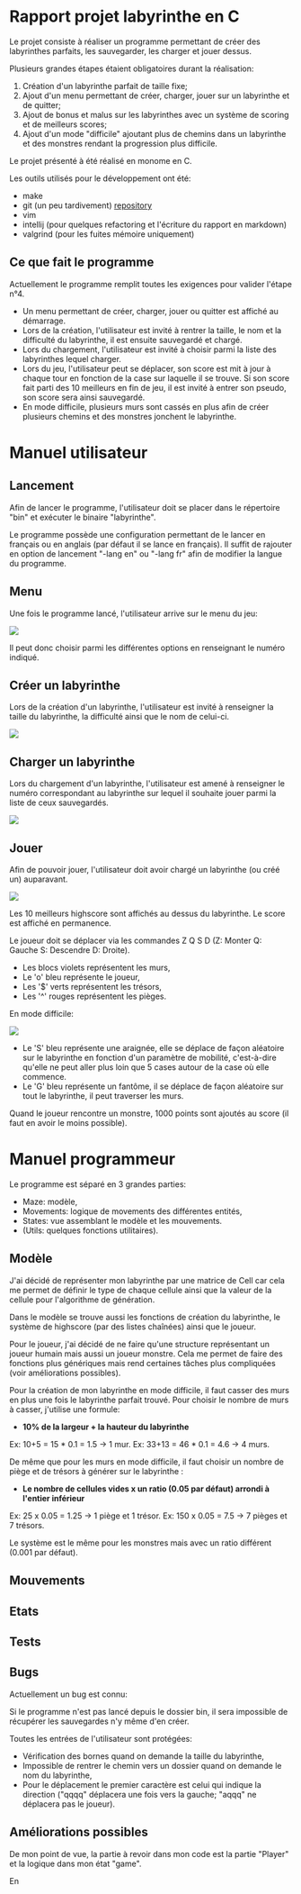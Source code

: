 # Rapport projet labyrinthe en C

Le projet consiste à réaliser un programme permettant de créer des labyrinthes parfaits, les
 sauvegarder, les charger et jouer dessus.
 
Plusieurs grandes étapes étaient obligatoires durant la réalisation:

1) Création d'un labyrinthe parfait de taille fixe;
2) Ajout d'un menu permettant de créer, charger, jouer sur un labyrinthe et de quitter; 
3) Ajout de bonus et malus sur les labyrinthes avec un système de scoring et de meilleurs scores;
4) Ajout d'un mode "difficile" ajoutant plus de chemins dans un labyrinthe et des monstres
 rendant la progression plus difficile.

Le projet présenté à été réalisé en monome en C.

Les outils utilisés pour le développement ont été:
- make
- git (un peu tardivement) [repository](https://github.com/codingLayce/Maze_game)
- vim
- intellij (pour quelques refactoring et l'écriture du rapport en markdown)
- valgrind (pour les fuites mémoire uniquement)

## Ce que fait le programme
Actuellement le programme remplit toutes les exigences pour valider l'étape n°4.

- Un menu permettant de créer, charger, jouer ou quitter est affiché au démarrage.
- Lors de la création, l'utilisateur est invité à rentrer la taille, le nom et la difficulté du
 labyrinthe, il est ensuite sauvegardé et chargé.
- Lors du chargement, l'utilisateur est invité à choisir parmi la liste des labyrinthes lequel
 charger.
- Lors du jeu, l'utilisateur peut se déplacer, son score est mit à jour à chaque tour en fonction
 de la case sur laquelle il se trouve. Si son score fait parti des 10 meilleurs en fin de jeu, il
  est invité à entrer son pseudo, son score sera ainsi sauvegardé.
- En mode difficile, plusieurs murs sont cassés en plus afin de créer plusieurs chemins et des
 monstres jonchent le labyrinthe.

# Manuel utilisateur

## Lancement
Afin de lancer le programme, l'utilisateur doit se placer dans le répertoire "bin" et exécuter le
 binaire "labyrinthe".

Le programme possède une configuration permettant de le lancer en français ou en anglais (par
 défaut il se lance en français). Il suffit de rajouter en option de lancement "-lang en" ou
  "-lang fr" afin de modifier la langue du programme.

## Menu
Une fois le programme lancé, l'utilisateur arrive sur le menu du jeu:

![](img/menu.png)

Il peut donc choisir parmi les différentes options en renseignant le numéro indiqué.

## Créer un labyrinthe
Lors de la création d'un labyrinthe, l'utilisateur est invité à renseigner la taille du
 labyrinthe, la difficulté ainsi que le nom de celui-ci.
 
![](img/creation.png)

## Charger un labyrinthe
Lors du chargement d'un labyrinthe, l'utilisateur est amené à renseigner le numéro correspondant
 au labyrinthe sur lequel il souhaite jouer parmi la liste de ceux sauvegardés.
 
![](img/chargement.png)

## Jouer
Afin de pouvoir jouer, l'utilisateur doit avoir chargé un labyrinthe (ou créé un) auparavant.

![](img/jeu.png)

Les 10 meilleurs highscore sont affichés au dessus du labyrinthe. Le score est affiché en
 permanence.
 
Le joueur doit se déplacer via les commandes Z Q S D (Z: Monter Q: Gauche S: Descendre D: Droite).
 
- Les blocs violets représentent les murs,
- Le 'o' bleu représente le joueur,
- Les '$' verts représentent les trésors,
- Les '^' rouges représentent les pièges.

En mode difficile:

![](img/jeu_difficile.png)

- Le 'S' bleu représente une araignée, elle se déplace de façon aléatoire sur le labyrinthe en
 fonction d'un paramètre de mobilité, c'est-à-dire qu'elle ne peut aller plus loin que 5 cases
  autour de la case où elle commence.
- Le 'G' bleu représente un fantôme, il se déplace de façon aléatoire sur tout le labyrinthe, il
 peut traverser les murs.

Quand le joueur rencontre un monstre, 1000 points sont ajoutés au score (il faut en avoir le
 moins possible).

# Manuel programmeur
Le programme est séparé en 3 grandes parties:

- Maze: modèle,
- Movements: logique de movements des différentes entités,
- States: vue assemblant le modèle et les mouvements.
- (Utils: quelques fonctions utilitaires).

## Modèle
J'ai décidé de représenter mon labyrinthe par une matrice de Cell car cela me permet de définir
 le type de chaque cellule ainsi que la valeur de la cellule pour l'algorithme de génération.

Dans le modèle se trouve aussi les fonctions de création du labyrinthe, le système de highscore
 (par des listes chaînées) ainsi que le joueur.
 
Pour le joueur, j'ai décidé de ne faire qu'une structure représentant un joueur humain mais aussi
 un joueur monstre. Cela me permet de faire des fonctions plus génériques mais rend certaines tâches
 plus compliquées (voir améliorations possibles).

Pour la création de mon labyrinthe en mode difficile, il faut casser des murs en plus une fois le
 labyrinthe parfait trouvé. Pour choisir le nombre de murs à casser, j'utilise une formule:
- **10% de la largeur + la hauteur du labyrinthe**

Ex: 10+5 = 15 * 0.1 = 1.5 -> 1 mur.
Ex: 33+13 = 46 * 0.1 = 4.6 -> 4 murs.

De même que pour les murs en mode difficile, il faut choisir un nombre de piège et de trésors à générer 
sur le labyrinthe :
- **Le nombre de cellules vides x un ratio (0.05 par défaut) arrondi à l'entier inférieur**

Ex: 25 x 0.05 = 1.25 -> 1 piège et 1 trésor.
Ex: 150 x 0.05 = 7.5 -> 7 pièges et 7 trésors.

Le système est le même pour les monstres mais avec un ratio différent (0.001 par défaut).

## Mouvements


## Etats


## Tests


## Bugs
Actuellement un bug est connu:

Si le programme n'est pas lancé depuis le dossier bin, il sera impossible de récupérer les
 sauvegardes n'y même d'en créer.

Toutes les entrées de l'utilisateur sont protégées:
- Vérification des bornes quand on demande la taille du labyrinthe,
- Impossible de rentrer le chemin vers un dossier quand on demande le nom du labyrinthe,
- Pour le déplacement le premier caractère est celui qui indique la direction ("qqqq" déplacera
 une fois vers la gauche; "aqqq" ne déplacera pas le joueur).

## Améliorations possibles
De mon point de vue, la partie à revoir dans mon code est la partie "Player" et la logique dans
 mon état "game".
 
En 